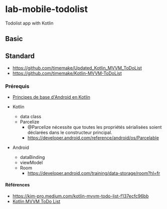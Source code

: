 # lab-mobile-todolist
Todolist app with Kotlin


## Basic



## Standard

- https://github.com/timemake/Updated_Kotlin_MVVM_ToDoList
- https://github.com/timemake/Kotlin-MVVM-ToDoList



  

### Prérequis
- [Principes de base d'Android en Kotlin](autoformation-bases.md)
- Kotlin
  - data class
  - Parcelize
    - @Parcelize nécessite que toutes les propriétés sérialisées soient déclarées dans le constructeur principal.
    - https://developer.android.com/reference/android/os/Parcelable

- Android
  - dataBinding
  - viewModel
  - Room
    - https://developer.android.com/training/data-storage/room?hl=fr

#### Références 
- https://kim-pro.medium.com/kotlin-mvvm-todo-list-f137ecfc96bb
- [Kotlin MVVM ToDo List](https://www.youtube.com/playlist?list=PLoCYbRS6dPkJMThvLiPEaWGQ0tV2XL4v8)
